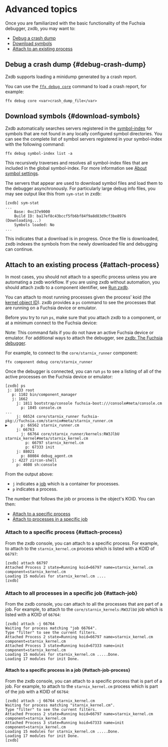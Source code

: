 # Advanced topics

Once you are familiarized with the basic functionality of the Fuchsia debugger,
zxdb, you may want to:

* [Debug a crash dump](#debug-crash-dump)
* [Download symbols](#download-symbols)
* [Attach to an existing process](#attach-process)

## Debug a crash dump {#debug-crash-dump}

Zxdb supports loading a minidump generated by a crash report.

You can use the [`ffx debug core`](https://fuchsia.dev/reference/tools/sdk/ffx#core)
command to load a crash report, for example:

```none
ffx debug core <var>crash_dump_file</var>
```

## Download symbols {#download-symbols}

Zxdb automatically searches servers registered in the
[symbol-index][ffx-debug-symbol-index] for symbols that are not found in any
locally configured symbol directories. You can see the complete list of symbol
servers registered in your symbol-index with the following command:

```posix-terminal
ffx debug symbol-index list -a
```

This recursively traverses and resolves all symbol-index files that are included
in the global symbol-index. For more information see
[About symbol settings][about-symbol-settings].

The servers that appear are used to download symbol files and load them to
the debugger asynchronously. For particularly large debug info files, you may
see output like this from `sym-stat` in zxdb:

```none {:.devsite-disable-click-to-copy}
[zxdb] sym-stat
...
    Base: 0xc37e9000
    Build ID: ba17ef8c43bccf5fb6bf84f9a8d83d9cf3be8976 (Downloading...)
    Symbols loaded: No
...
```

This indicates that a download is in progress. Once the file is downloaded,
zxdb indexes the symbols from the newly downloaded file and debugging can
continue.

## Attach to an existing process {#attach-process}

In most cases, you should not attach to a specific process unless you are
automating a zxdb workflow. If you are using zxdb without automation, you
should attach zxdb to a component identifier, see [Run zxdb][zxdb-readme-run].

You can attach to most running processes given the process’ koid (the
[kernel object ID][koid-concept]). zxdb provides a `ps` command to see the
processes that are running on a Fuchsia device or emulator.

Before you try to run `ps`, make sure that you attach zxdb to a component, or
at a minimum connect to the Fuchsia device:

Note: This command fails if you do not have an active Fuchsia device or
emulator. For additional ways to attach the debugger, see
[zxdb: The Fuchsia debugger][zxdb-readme].

For example, to connect to the `core/starnix_runner` component:

```posix-terminal
ffx component debug core/starnix_runner
```

Once the debugger is connected, you can run `ps` to see a listing of all of the
active processes on the Fuchsia device or emulator:

```none {:.devsite-disable-click-to-copy}
[zxdb] ps
 j: 1033 root
   p: 1102 bin/component_manager
   j: 1662
     j: 1811 bootstrap/console fuchsia-boot:///console#meta/console.cm
       p: 1845 console.cm
...
     j: 66524 core/starnix_runner fuchsia-pkg://fuchsia.com/starnix#meta/starnix_runner.cm
▶      p: 66562 starnix_runner.cm
     j: 66763
       j: 66764 core/starnix_runner/kernels:RW3JlbU starnix_kernel#meta/starnix_kernel.cm
         p: 66797 starnix_kernel.cm
         p: 67333 init
     j: 88021
       p: 88084 debug_agent.cm
   j: 4227 zircon-shell
     p: 4608 sh:console
```

From the output above:

* `j` indicates a [job](/docs/concepts/kernel/concepts.md) which is a container
  for processes.
* `p` indicates a process.

The number that follows the job or process is the object's KOID. You can then:

* [Attach to a specific process](#attach-process)
* [Attach to processes in a specific job](#attach-job)

### Attach to a specific process {#attach-process}

From the zxdb console, you can attach to a specific process. For example,
to attach to the `starnix_kernel.cm` process which is listed with a KOID of `66797`:

```none {:.devsite-disable-click-to-copy}
[zxdb] attach 66797
Attached Process 2 state=Running koid=66797 name=starnix_kernel.cm component=starnix_kernel.cm
Loading 15 modules for starnix_kernel.cm ....
[zxdb]
```

### Attach to all processes in a specific job {#attach-job}

From the zxdb console, you can attach to all the processes that are part of a
job. For example, to attach to the `core/starnix_kernels:RW3JlbU` job which is
listed with a KOID of `66764`:

```none {:.devsite-disable-click-to-copy}
[zxdb] attach -j 66764
Waiting for process matching "job 66764".
Type "filter" to see the current filters.
Attached Process 2 state=Running koid=66797 name=starnix_kernel.cm component=starnix_kernel.cm
Attached Process 3 state=Running koid=67333 name=init component=starnix_kernel.cm
Loading 15 modules for starnix_kernel.cm .....Done.
Loading 17 modules for init Done.
```

#### Attach to a specific process in a job {#attach-job-process}

From the zxdb console, you can attach to a specific process that is part of a
job. For example, to attach to the `starnix_kernel.cm` process which is part of
the job with a KOID of `66764`:

```none {:.devsite-disable-click-to-copy}
[zxdb] attach -j 66764 starnix_kernel.cm
Waiting for process matching "starnix_kernel.cm".
Type "filter" to see the current filters.
Attached Process 2 state=Running koid=66797 name=starnix_kernel.cm component=starnix_kernel.cm
Attached Process 3 state=Running koid=67333 name=init component=starnix_kernel.cm
Loading 15 modules for starnix_kernel.cm .....Done.
Loading 17 modules for init Done.
[zxdb]
```

[koid-concept]: /docs/concepts/kernel/concepts.md#kernel_object_ids
[zxdb-readme]: /docs/development/debugger/README.md
[zxdb-readme-run]: /docs/development/debugger/README.md#run_zxdb
[ffx-debug-symbol-index]: /docs/development/sdk/ffx/register-debug-symbols.md
[about-symbol-settings]: symbols.md#about_symbol_settings